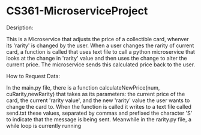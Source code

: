 # CS361-MicroserviceProject 

Desription: 

This is a Microservice that adjusts the price of a collectible card, whenver its 'rarity' is changed by the user. When a user changes the rarity of current card, a function is called that uses text file to call a python microservice that looks at the change in 'rarity' value and then uses the change to alter the current price. The microservice sends this calculated price back to the user.

How to Request Data:

In the main.py file, there is a function calculateNewPrice(num, cuRarity,newRarity) that takes as its parameters: the current price of the card, the current 'rarity value', and the new  'rarity' value the user wants to change the card to. When the function is called it writes to a text file called send.txt these values, separated by commas and prefixed the character 'S' to indicate that the message is being sent. Meanwhile in the rarity.py file, a while loop is currently running

